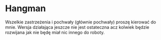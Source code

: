 # Hangman

Wszelkie zastrzeżenia i pochwały (głównie pochwały) proszę kierować do mnie. Wersja działająca jeszcze nie jest ostateczna acz kolwiek będzie rozwijana jak nie będę miał nic innego do roboty.

